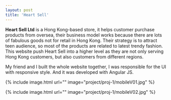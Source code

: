 ```yaml
---
layout: post
title: 'Heart Sell'
---
```

**Heart Sell Ltd** is a Hong Kong-based store, it helps customer purchase products from oversea, their business model works because there are lots of fabulous goods not for retail in Hong Kong. Their strategy is to attract teen audience, so most of the products are related to latest trendy fashion. 
This website push Heart Sell into a higher level as they are not only serving Hong Kong customers, but also customers from different regions.

My friend and I built the whole website together, I was responsible for the UI with responsive style. And it was developed with Angular JS.

{% include image.html url="" image="project/proj-1/mobileV01.jpg" %}

{% include image.html url="" image="project/proj-1/mobileV02.jpg" %}
